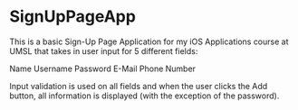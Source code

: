 # SignUpPageApp

This is a basic Sign-Up Page Application for my iOS Applications course at UMSL that takes in user input for 5 different fields: 

Name
Username
Password
E-Mail
Phone Number

Input validation is used on all fields and when the user clicks the Add button, all information is displayed (with the exception of the password).
